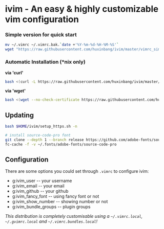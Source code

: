 # ivim - An easy & highly customizable vim configuration 

### Simple version for quick start
```bash
mv ~/.vimrc ~/.vimrc.bak.`date +'%Y-%m-%d-%H-%M-%S'`
wget "https://raw.githubusercontent.com/huxinbang/ivim/master/vimrc_simple" -O ~/.vimrc
```

### Automatic Installation (*nix only)

**via 'curl'**

```bash
bash <(curl -L https://raw.githubusercontent.com/huxinbang/ivim/master/setup_https.sh) -i
```

**via 'wget'**

```bash
bash <(wget --no-check-certificate https://raw.githubusercontent.com/huxinbang/ivim/master/setup_https.sh -O -) -i
```

## Updating

```bash
bash $HOME/ivim/setup_https.sh -n

# install source-code-pro font
git clone --depth 1 --branch release https://github.com/adobe-fonts/source-code-pro.git ~/.fonts/adobe-fonts/source-code-pro
fc-cache -f -v ~/.fonts/adobe-fonts/source-code-pro

```


## Configuration

There are some options you could set through `.vimrc` to configure ivim:
* g:ivim_user -- your username
* g:ivim_email -- your email
* g:ivim_github -- your github
* g:ivim_fancy_font -- using fancy font or not
* g:ivim_show_number -- showing number or not
* g:ivim_bundle_groups -- plugin groups

*This distribution is completely customisable using a `~/.vimrc.local`, `~/.gvimrc.local` and `~/.vimrc.bundles.local`!*

